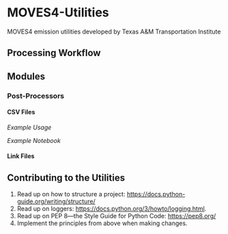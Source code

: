# MOVES4-Utilities

MOVES4 emission utilities developed by Texas A&M Transportation Institute

## Processing Workflow

## Modules

### Post-Processors

#### CSV Files

*Example Usage*

*Example Notebook*

#### Link Files

## Contributing to the Utilities

1. Read up on how to structure a
   project: https://docs.python-guide.org/writing/structure/
2. Read up on loggers: https://docs.python.org/3/howto/logging.html.
3. Read up on PEP 8—the Style Guide for Python Code: https://pep8.org/
4. Implement the principles from above when making changes.